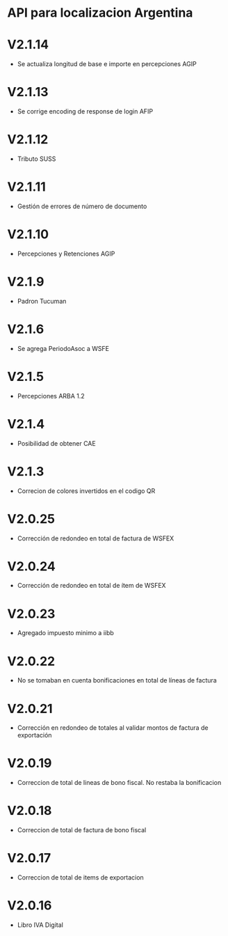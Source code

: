 # API para localizacion Argentina

# V2.1.14
- Se actualiza longitud de base e importe en percepciones AGIP

# V2.1.13
- Se corrige encoding de response de login AFIP

# V2.1.12
- Tributo SUSS

# V2.1.11
- Gestión de errores de número de documento

# V2.1.10
- Percepciones y Retenciones AGIP

# V2.1.9
- Padron Tucuman 

# V2.1.6
- Se agrega PeriodoAsoc a WSFE 

# V2.1.5
- Percepciones ARBA 1.2

# V2.1.4
- Posibilidad de obtener CAE

# V2.1.3
- Correcion de colores invertidos en el codigo QR

# V2.0.25
- Corrección de redondeo en total de factura de WSFEX

# V2.0.24
- Corrección de redondeo en total de ítem de WSFEX

# V2.0.23
- Agregado impuesto minimo a iibb

# V2.0.22
- No se tomaban en cuenta bonificaciones en total de líneas de factura

# V2.0.21
- Corrección en redondeo de totales al validar montos de factura de exportación

# V2.0.19
- Correccion de total de lineas de bono fiscal. No restaba la bonificacion

# V2.0.18
- Correccion de total de factura de bono fiscal

# V2.0.17
- Correccion de total de items de exportacion

# V2.0.16
- Libro IVA Digital
